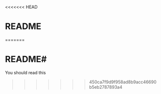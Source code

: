 <<<<<<< HEAD
# README #
=======
# README#
You should read this
>>>>>>> 450ca7f9d9f958ad8b9acc46690b5eb2787893a4
